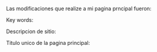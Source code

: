 Las modificaciones que realize a mi pagina prncipal fueron:

Key words: <meta name="keywords" content="HTML,UX, UI, DESIGNE, DISEÑO, DISEÑADOR, PORTAFOLIO, EXPERIENCIA DE USUARIO, INTERFAZ DE USUARIO, USER INTERFAZ, USER EXPERIENCE">

Descripcion de sitio: <meta name="description" content="Portafolio Gian Franco Barone Diseño UX UI">

Titulo unico de la pagina principal: <title>Portafolio Diseñador UX UI</title>
